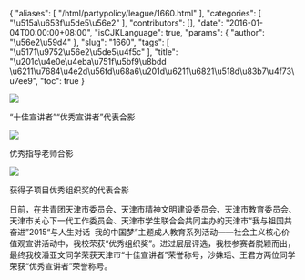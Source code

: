 {
    "aliases": [
        "/html/partypolicy/league/1660.html"
    ],
    "categories": [
        "\u515a\u653f\u5de5\u56e2"
    ],
    "contributors": [],
    "date": "2016-01-04T00:00:00+08:00",
    "isCJKLanguage": true,
    "params": {
        "author": "\u56e2\u59d4"
    },
    "slug": "1660",
    "tags": [
        "\u5171\u9752\u56e2\u5de5\u4f5c"
    ],
    "title": "\u201c\u4e0e\u4eba\u751f\u5bf9\u8bdd  \u6211\u7684\u4e2d\u56fd\u68a6\u201d\u6211\u6821\u518d\u83b7\u4f73\u7ee9",
    "toc": true
}

![](https://cdn.tfls.online/mirror/full/a1f2faed652933e10e0cf2206a6c47f26ba65394.jpg)




 “十佳宣讲者”“优秀宣讲者”代表合影




![](https://cdn.tfls.online/mirror/full/7b60e8fa9ee9e36ad8c4e887132e0b57f715adae.jpg)




 优秀指导老师合影




![](https://cdn.tfls.online/mirror/full/06f1e23c23f780ecece51fd6922b18c2592dd0bb.jpg)




 获得子项目优秀组织奖的代表合影




  





日前，在共青团天津市委员会、天津市精神文明建设委员会、天津市教育委员会、天津市关心下一代工作委员会、天津市学生联合会共同主办的天津市“我与祖国共奋进”2015“与人生对话  我的中国梦”主题成人教育系列活动——社会主义核心价值观宣讲活动中，我校荣获“优秀组织奖”。进过层层评选，我校参赛者脱颖而出，最终我校潘亚文同学荣获天津市“十佳宣讲者”荣誉称号，沙姝瑶、王君方两位同学荣获“优秀宣讲者”荣誉称号。




  



